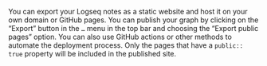 You can export your Logseq notes as a static website and host it on your own domain or GitHub pages. You can publish your graph by clicking on the “Export” button in the `…` menu in the top bar and choosing the “Export public pages” option. You can also use GitHub actions or other methods to automate the deployment process. Only the pages that have a `public:: true` property will be included in the published site.